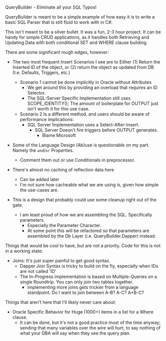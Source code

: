 ﻿QueryBuilder - Eliminate all your SQL Typos!

QueryBuilder is meant to be a simple example of how easy it is to write a basic SQL Parser that is still fluid to work with in C#.

This isn't meant to be a silver bullet. It was a fun, 2-3 hour project. It can be handy for simple CRUD applications, as it handles both Retrieving and Updating Data with both conditional SET and WHERE clause building.

There are some significant rough edges, however:
 - The two most frequent Insert Scenarios I see are to Either (1) Return the Inserted ID of the object, or (2) return the object as updated from DB (I.e. Defaults, Triggers, etc.)
   - Scenario 1 cannot be done implicitly in Oracle without Attributes
     - We get around this by providing an overload that requires an ID Selector.
	 - The SQL-Server Specific Implementation still uses SCOPE_IDENTITY(); The amount of boilerplate for OUTPUT just isn't worth it for this use case.
   - Scenario 2 Is a different method, and users should be aware of performance implications:
     - SQL Server Implementation uses a Select-After-Insert.
	    - SQL Server Doesn't fire triggers before OUTPUT generates.
	      - Blame Microsoft
 
  - Some of the Language Design (Ab)use is questionable on my part. Namely the `and`/`or` Properties.
    - Comment them out or use Conditionals in preprocessor.

 - There's almost no caching of reflection data here
   - Can be added later
   - I'm not sure how cacheable what we are using is, given how simple the use-cases are.

 - This is a design that probably could use some cleanup right out of the gate.
   - I am least proud of how we are assembling the SQL. Specifically parameters.
     - Especially the Parameter Character.
     - At some point this will be refactored so that parameters are assembled by the Db Layer (i.e. QueryBuilder.Dapper) instead.

 Things that would be cool to have, but are not a priority. Code for this is not in a working state:

  - Joins: It's just super painful to get good syntax.
    - Dapper Join Syntax is tricky to build on the fly, especially when IDs are not called 'ID'
    - The In-Progress implementation is based on Multiple-Queries on a single Roundtrip. You can only join two tables together.
       - Implementing more joins gets trickier from a language standpoint. Do I want to join between A-B? A-C? A+B-C?

 Things that aren't here that I'll likely never care about:
  - Oracle Specific Behavior for Huge (1000+) items in a list for a Where clause. 
     - It can be done, but it's not a good practice most of the time anyway; sending that many variables over the wire will hurt, to say nothing of what your DBA will say when they see the query plan.
